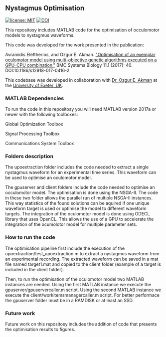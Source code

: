 ## Nystagmus Optimisation ##

[![license: MIT](https://img.shields.io/badge/License-MIT-yellow.svg)](https://github.com/avramidis/nystagmus-optimisation/blob/master/LICENSE)
[![DOI](https://zenodo.org/badge/92659065.svg)](https://zenodo.org/badge/latestdoi/92659065)


This repositosy includes MATLAB code for the optimisation of occulomotor models to nystagmus waveforms. 

This code was developed for the work presented in the publication:

Avramidis Eleftherios, and Ozgur E. Akman. ["Optimisation of an exemplar oculomotor model using multi-objective genetic algorithms executed on a GPU-CPU combination."](http://dx.doi.org/10.1186/s12918-017-0416-2) BMC Systems Biology 11.1 (2017): 40. DOI:10.1186/s12918-017-0416-2

This codebase was developed in collaboration with [Dr. Ozgur E. Akman](http://emps.exeter.ac.uk/mathematics/staff/oea201) at the [University of Exeter, UK](http://www.exeter.ac.uk/). 

### MATLAB Dependencies ###

To run the code in this repositosy you will need MATLAB version 2017a or newer with the following toolboxes:

Global Optimization Toolbox

Signal Processing Toolbox

Communications System Toolbox

### Folders description ###

The upoextraction folder includes the code needed to extract a single nystagmus waveform for an experimental time series.
This waveform can be used to optimise an oculomotor model.

The gpuserver and client folders include the code needed to optimise an occulomotor model. The optimisation is done using the NSGA-II.
The code in these two folder allows the parallel run of multiple NSGA-II instances. This way statistics of the found solutions can be aquired if one unique waveform target is used or 
optimise the model to different waveform targets.
The integration of the oculomotor model is done using ODECL library that uses OpenCL. This allows the use of a GPU to accelerate the integration of the ocumolotor model for multiple parameter sets.

### How to run the code ###

The optimisation pipeline first include the execution of the upoextraction/test_upoextraction.m to extract a nystagmus waveform from an experimental recording.
The extracted waveform can be saved in a mat file named target1.mat and copied to the client folder (example of a target is included in the client folder). 

Then, to run the optimisation of the oculomotor model two MATLAB instances are needed.
Using the first MATLAB instance we execute the gpuserver/gpuservercaller.m script.
Using the second MATLAB instance we execute the client/workitemsmanagercaller.m script.
For better performace the gpuserver folder must be in a RAMDISK or at least an SSD.

### Future work ###

Future work on this repositosy includes the addition of code that presents the optimisation results to figures.
